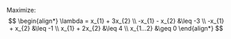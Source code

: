 Maximize:
$$
\begin{align*}
	\lambda = x_{1} + 3x_{2} \\
	-x_{1} - x_{2} &\leq -3 \\
	-x_{1} + x_{2} &\leq -1 \\
	x_{1} + 2x_{2} &\leq 4 \\
	x_{1...2} &\geq 0
\end{align*}
$$
